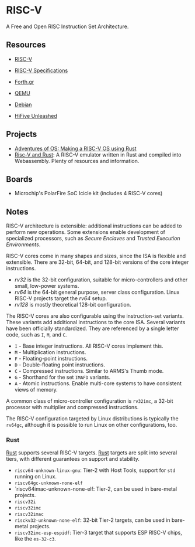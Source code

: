 RISC-V
======

A Free and Open RISC Instruction Set Architecture.


Resources
---------

 - [RISC-V](https://riscv.org/)
 - [RISC-V Specifications](https://riscv.org/specifications/)

 - [Forth.gr](https://riscv.ics.forth.gr/)
 - [QEMU](https://wiki.qemu.org/Documentation/Platforms/RISCV)
 - [Debian](https://wiki.debian.org/RISC-V)

 - [HiFive Unleashed](https://www.sifive.com/boards/hifive-unleashed)


Projects
--------
 - [Adventures of OS: Making a RISC-V OS using Rust](http://osblog.stephenmarz.com/)
 - [Risc-V and Rust](https://github.com/takahirox/riscv-rust):
   A RISC-V emulator written in Rust and compiled into Webassembly.
   Plenty of resources and information.


Boards
------

 - Microchip's PolarFire SoC Icicle kit (includes 4 RISC-V cores)

Notes
-----

RISC-V architecture is extensible:  additional instructions can be added to
perform new operations.  Some extensions enable development of specialized
processors, such as _Secure Enclaves_ and _Trusted Execution Environments_.

RISC-V cores come in many shapes and sizes, since the ISA is flexible and
extensible.  There are 32-bit, 64-bit, and 128-bit versions of the core integer
instructions.

 - _rv32_ is the 32-bit configuration, suitable for micro-controllers and other
   small, low-power systems.
 - _rv64_ is the 64-bit general purpose, server class configuration.
   Linux RISC-V projects target the _rv64_ setup.
 - _rv128_ is mostly theoretical 128-bit configuration.

The RISC-V cores are also configurable using the instruction-set variants.
These variants add additional instructions to the core ISA.
Several variants have been officially standardized.  They are referenced by a
single letter code, such as `I`, `M`, and `C`.

 - `I` - Base integer instructions.  All RISC-V cores implement this.
 - `M` - Multiplication instructions.
 - `F` - Floating-point instructions.
 - `D` - Double-floating point instructions.
 - `C` - Compressed instructions.  Similar to ARMS's Thumb mode.
 - `G` - Shorthand for the set `IMAFD` variants.
 - `A` - Atomic instructions.  Enable multi-core systems to have consistent
	 views of memory.

A common class of micro-controller configuration is `rv32imc`, a 32-bit
processor with multiplier and compressed instructions.

The RISC-V configuration targeted by Linux distributions is typically the
`rv64gc`, although it is possible to run Linux on other configurations, too.

### Rust ###

[Rust] supports several RISC-V targets.  [Rust] targets are split into several
tiers, with different guarantees on support and stability.

 - `riscv64-unknown-linux-gnu`:
   Tier-2 with Host Tools, support for `std` running on Linux.
 - `riscv64gc-unknown-none-elf`
 - `riscv64imac-unknown-none-elf:
   Tier-2, can be used in bare-metal projects.
 - `riscv32i`
 - `riscv32imc`
 - `riscv32imac`
 - `risckv32-unknown-none-elf`:  32-bit Tier-2 targets, can be used in
   bare-metal projects.
 - `riscv32imc-esp-espidf`:  Tier-3 target that supports ESP RISC-V chips, like
   the `es-32-c3`.

[Rust]:		https://www.rust-lang.org/
